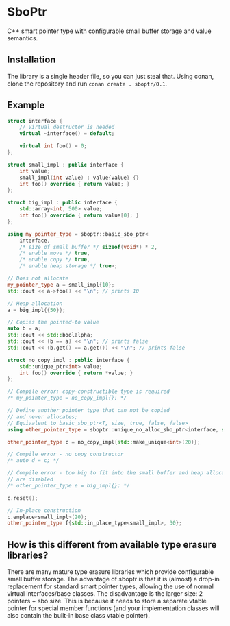 # SboPtr
C++ smart pointer type with configurable small buffer storage
and value semantics.

## Installation
The library is a single header file, so you can just steal that.
Using conan, clone the repository and run `conan create . sboptr/0.1`.

## Example
```c++
struct interface {
	// Virtual destructor is needed
	virtual ~interface() = default;

	virtual int foo() = 0;
};

struct small_impl : public interface {
	int value;
	small_impl(int value) : value{value} {}
	int foo() override { return value; }
};

struct big_impl : public interface {
	std::array<int, 500> value;
	int foo() override { return value[0]; }
};

using my_pointer_type = sboptr::basic_sbo_ptr<
	interface,
	/* size of small buffer */ sizeof(void*) * 2,
	/* enable move */ true,
	/* enable copy */ true,
	/* enable heap storage */ true>;

// Does not allocate
my_pointer_type a = small_impl{10};
std::cout << a->foo() << "\n"; // prints 10

// Heap allocation
a = big_impl{{50}};

// Copies the pointed-to value
auto b = a;
std::cout << std::boolalpha;
std::cout << (b == a) << "\n"; // prints false
std::cout << (b.get() == a.get()) << "\n"; // prints false

struct no_copy_impl : public interface {
	std::unique_ptr<int> value;
	int foo() override { return *value; }
};

// Compile error; copy-constructible type is required
/* my_pointer_type = no_copy_impl{}; */

// Define another pointer type that can not be copied
// and never allocates;
// Equivalent to basic_sbo_ptr<T, size, true, false, false>
using other_pointer_type = sboptr::unique_no_alloc_sbo_ptr<interface, sizeof(void*) * 2>;

other_pointer_type c = no_copy_impl{std::make_unique<int>(20)};

// Compile error - no copy constructor
/* auto d = c; */

// Compile error - too big to fit into the small buffer and heap allocations
// are disabled
/* other_pointer_type e = big_impl{}; */

c.reset();

// In-place construction
c.emplace<small_impl>(20);
other_pointer_type f{std::in_place_type<small_impl>, 30};
```

## How is this different from available type erasure libraries?
There are many mature type erasure libraries which provide configurable
small buffer storage. The advantage of sboptr is that it is (almost) a drop-in 
replacement for standard smart pointer types, allowing the use of normal
virtual interfaces/base classes. The disadvantage is the larger size:
2 pointers + sbo size. This is because it needs to store a separate vtable
pointer for special member functions (and your implementation classes
will also contain the built-in base class vtable pointer).

